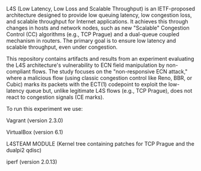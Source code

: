 L4S (Low Latency, Low Loss and Scalable Throughput) is an IETF-proposed architecture designed to provide low queuing latency, low congestion loss, and scalable throughput for Internet applications. It achieves this through changes in hosts and network nodes, such as new "Scalable" Congestion Control (CC) algorithms (e.g., TCP Prague) and a dual-queue coupled mechanism in routers. The primary goal is to ensure low latency and scalable throughput, even under congestion.

This repository contains artifacts and results from an experiment evaluating the L4S architecture's vulnerability to ECN field manipulation by non-compliant flows. The study focuses on the "non-responsive ECN attack," where a malicious flow (using classic congestion control like Reno, BBR, or Cubic) marks its packets with the ECT(1) codepoint to exploit the low-latency queue but, unlike legitimate L4S flows (e.g., TCP Prague), does not react to congestion signals (CE marks).

To run this experiment we use:

Vagrant (version 2.3.0)

VirtualBox (version 6.1)

L4STEAM MODULE (Kernel tree containing patches for TCP Prague and the dualpi2 qdisc)

iperf (version 2.0.13)

